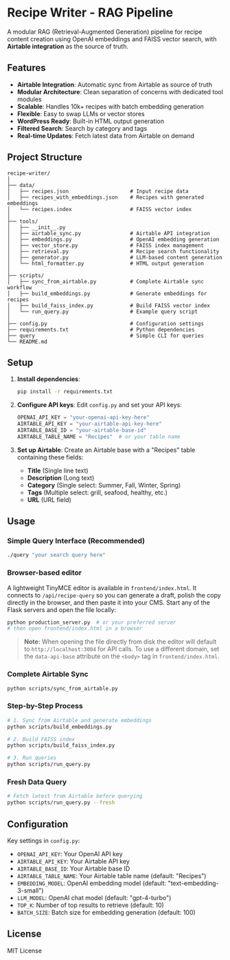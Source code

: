 # Recipe Writer - RAG Pipeline

A modular RAG (Retrieval-Augmented Generation) pipeline for recipe content creation using OpenAI embeddings and FAISS vector search, with **Airtable integration** as the source of truth.

## Features

- **Airtable Integration**: Automatic sync from Airtable as source of truth
- **Modular Architecture**: Clean separation of concerns with dedicated tool modules
- **Scalable**: Handles 10k+ recipes with batch embedding generation
- **Flexible**: Easy to swap LLMs or vector stores
- **WordPress Ready**: Built-in HTML output generation
- **Filtered Search**: Search by category and tags
- **Real-time Updates**: Fetch latest data from Airtable on demand

## Project Structure

```
recipe-writer/
│
├── data/
│   ├── recipes.json                    # Input recipe data
│   ├── recipes_with_embeddings.json    # Recipes with generated embeddings
│   └── recipes.index                   # FAISS vector index
│
├── tools/
│   ├── __init__.py
│   ├── airtable_sync.py                # Airtable API integration
│   ├── embeddings.py                   # OpenAI embedding generation
│   ├── vector_store.py                 # FAISS index management
│   ├── retrieval.py                    # Recipe search functionality
│   ├── generator.py                    # LLM-based content generation
│   └── html_formatter.py               # HTML output generation
│
├── scripts/
│   ├── sync_from_airtable.py           # Complete Airtable sync workflow
│   ├── build_embeddings.py             # Generate embeddings for recipes
│   ├── build_faiss_index.py            # Build FAISS vector index
│   └── run_query.py                    # Example query script
│
├── config.py                           # Configuration settings
├── requirements.txt                    # Python dependencies
├── query                               # Simple CLI for queries
└── README.md
```

## Setup

1. **Install dependencies**:
   ```bash
   pip install -r requirements.txt
   ```

2. **Configure API keys**:
   Edit `config.py` and set your API keys:
   ```python
   OPENAI_API_KEY = "your-openai-api-key-here"
   AIRTABLE_API_KEY = "your-airtable-api-key-here"
   AIRTABLE_BASE_ID = "your-airtable-base-id"
   AIRTABLE_TABLE_NAME = "Recipes"  # or your table name
   ```

3. **Set up Airtable**:
   Create an Airtable base with a "Recipes" table containing these fields:
   - **Title** (Single line text)
   - **Description** (Long text)
   - **Category** (Single select: Summer, Fall, Winter, Spring)
   - **Tags** (Multiple select: grill, seafood, healthy, etc.)
   - **URL** (URL field)

## Usage

### Simple Query Interface (Recommended)
```bash
./query "your search query here"
```

### Browser-based editor

A lightweight TinyMCE editor is available in `frontend/index.html`. It connects to
`/api/recipe-query` so you can generate a draft, polish the copy directly in the
browser, and then paste it into your CMS. Start any of the Flask servers and
open the file locally:

```bash
python production_server.py  # or your preferred server
# then open frontend/index.html in a browser
```

> **Note:** When opening the file directly from disk the editor will default to
> `http://localhost:3004` for API calls. To use a different domain, set the
> `data-api-base` attribute on the `<body>` tag in `frontend/index.html`.

### Complete Airtable Sync
```bash
python scripts/sync_from_airtable.py
```

### Step-by-Step Process
```bash
# 1. Sync from Airtable and generate embeddings
python scripts/build_embeddings.py

# 2. Build FAISS index
python scripts/build_faiss_index.py

# 3. Run queries
python scripts/run_query.py
```

### Fresh Data Query
```bash
# Fetch latest from Airtable before querying
python scripts/run_query.py --fresh
```

## Configuration

Key settings in `config.py`:

- `OPENAI_API_KEY`: Your OpenAI API key
- `AIRTABLE_API_KEY`: Your Airtable API key
- `AIRTABLE_BASE_ID`: Your Airtable base ID
- `AIRTABLE_TABLE_NAME`: Your Airtable table name (default: "Recipes")
- `EMBEDDING_MODEL`: OpenAI embedding model (default: "text-embedding-3-small")
- `LLM_MODEL`: OpenAI chat model (default: "gpt-4-turbo")
- `TOP_K`: Number of top results to retrieve (default: 10)
- `BATCH_SIZE`: Batch size for embedding generation (default: 100)

## License

MIT License
